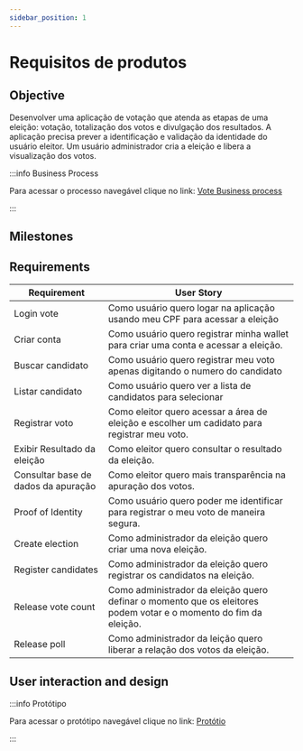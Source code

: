 ```yaml
---
sidebar_position: 1
---
```


# Requisitos de produtos

## Objective

Desenvolver uma aplicação de votação que atenda as etapas de uma eleição: votação, totalização dos votos e divulgação dos resultados. A aplicação precisa prever a identificação e validação da identidade do usuário eleitor. Um usuário administrador cria a eleição e libera a visualização dos votos.

:::info Business Process

Para acessar o processo navegável clique no link:
[Vote Business process](https://must-blockchain.github.io/MustVote/BusinessArchitecture/index.html#list)

:::


## Milestones



## Requirements

| Requirement | User Story |
| ----------- | ---------- |
| Login vote | Como usuário quero logar na aplicação usando meu CPF para acessar a eleição |
| Criar conta | Como usuário quero registrar minha wallet para criar uma conta e acessar a eleição. |
| Buscar candidato | Como usuário quero registrar meu voto apenas digitando o numero do candidato |
| Listar candidato | Como usuário quero ver a lista de candidatos para selecionar |
| Registrar voto | Como eleitor quero acessar a área de eleição e escolher um cadidato para registrar meu voto. |
| Exibir Resultado da eleição | Como eleitor quero consultar o resultado da eleição. |
| Consultar base de dados da apuração | Como eleitor quero mais transparência na apuração dos votos. |
| Proof of Identity | Como usuário quero poder me identificar para registrar o meu voto de maneira segura. |
| Create election | Como administrador da eleição quero criar uma nova eleição. |
| Register candidates | Como administrador da eleição quero registrar os candidatos na eleição.  |
| Release vote count | Como administrador da eleição quero definar o momento que os eleitores podem votar e o momento do fim da eleição. |
| Release poll | Como administrador da leição quero liberar a relação dos votos da eleição. |

## User interaction and design

:::info Protótipo

Para acessar o protótipo navegável clique no link:
[Protótio](https://cloud.protopie.io/p/52f1a2d77a)
 
:::